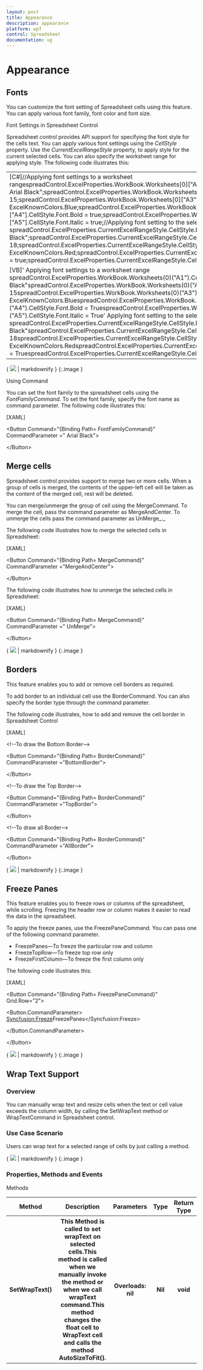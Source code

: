```yaml
---
layout: post
title: Appearance
description: appearance
platform: wpf
control: Spreadsheet
documentation: ug
---
```


# Appearance

## Fonts

You can customize the font setting of Spreadsheet cells using this feature. You can apply various font family, font color and font size.



Font Settings in Spreadsheet Control

Spreadsheet control provides API support for specifying the font style for the cells text. You can apply various font settings using the _CellStyle_ property. Use the _CurrentExcelRangeStyle_ property, to apply style for the current selected cells. You can also specify the worksheet range for applying style. The following code illustrates this:



<table>
<tr>
<td>
[C#]//Applying font settings to a worksheet rangespreadControl.ExcelProperties.WorkBook.Worksheets[0]["A1"].CellStyle.Font.FontName = " Arial Black";spreadControl.ExcelProperties.WorkBook.Worksheets[0]["A2"].CellStyle.Font.Size = 15;spreadControl.ExcelProperties.WorkBook.Worksheets[0]["A3"].CellStyle.Font.Color = ExcelKnownColors.Blue;spreadControl.ExcelProperties.WorkBook.Worksheets[0]["A4"].CellStyle.Font.Bold = true;spreadControl.ExcelProperties.WorkBook.Worksheets[0]["A5"].CellStyle.Font.Italic = true;//Applying font setting to the selected cell spreadControl.ExcelProperties.CurrentExcelRangeStyle.CellStyle.Font.FontName = "Arial Black";spreadControl.ExcelProperties.CurrentExcelRangeStyle.CellStyle.Font.Size = 18;spreadControl.ExcelProperties.CurrentExcelRangeStyle.CellStyle.Font.Color = ExcelKnownColors.Red;spreadControl.ExcelProperties.CurrentExcelRangeStyle.CellStyle.Font.Bold = true;spreadControl.ExcelProperties.CurrentExcelRangeStyle.CellStyle.Font.Italic = true;</td></tr>
<tr>
<td>
[VB]' Applying font settings to a worksheet range spreadControl.ExcelProperties.WorkBook.Worksheets(0)("A1").CellStyle.Font.FontName = " Arial Black"spreadControl.ExcelProperties.WorkBook.Worksheets(0)("A2").CellStyle.Font.Size = 15spreadControl.ExcelProperties.WorkBook.Worksheets(0)("A3").CellStyle.Font.Color = ExcelKnownColors.BluespreadControl.ExcelProperties.WorkBook.Worksheets(0)("A4").CellStyle.Font.Bold = TruespreadControl.ExcelProperties.WorkBook.Worksheets(0)("A5").CellStyle.Font.Italic = True' Applying font setting to the selected cell spreadControl.ExcelProperties.CurrentExcelRangeStyle.CellStyle.Font.FontName = "Arial Black"spreadControl.ExcelProperties.CurrentExcelRangeStyle.CellStyle.Font.Size = 18spreadControl.ExcelProperties.CurrentExcelRangeStyle.CellStyle.Font.Color = ExcelKnownColors.RedspreadControl.ExcelProperties.CurrentExcelRangeStyle.CellStyle.Font.Bold = TruespreadControl.ExcelProperties.CurrentExcelRangeStyle.CellStyle.Font.Italic = True</td></tr>
</table>


{ ![](Appearance_images/Appearance_img1.png) | markdownify }
{:.image }




Using Command 

You can set the font family to the spreadsheet cells using the _FontFamilyCommand_. To set the font family, specify the font name as command parameter. The following code illustrates this:



[XAML]



&lt;Button Command="{Binding Path= FontFamilyCommand}" CommandParameter =" Arial Black"&gt;

&lt;/Button&gt;



## Merge cells

Spreadsheet control provides support to merge two or more cells. When a group of cells is merged, the contents of the upper-left cell will be taken as the content of the merged cell, rest will be deleted.

You can merge/unmerge the group of cell using the MergeCommand. To merge the cell, pass the command parameter as MergeAndCenter. To unmerge the cells pass the command parameter as UnMerge_._

The following code illustrates how to merge the selected cells in Spreadsheet:



[XAML]



&lt;Button Command="{Binding Path= MergeCommand}" CommandParameter ="MergeAndCenter"&gt;

&lt;/Button&gt;



The following code illustrates how to unmerge the selected cells in Spreadsheet:



[XAML]



&lt;Button Command="{Binding Path= MergeCommand}" CommandParameter =" UnMerge"&gt;

&lt;/Button&gt;



{ ![](Appearance_images/Appearance_img2.png) | markdownify }
{:.image }




## Borders

This feature enables you to add or remove cell borders as required.

To add border to an individual cell use the BorderCommand. You can also specify the border type through the command parameter.

The following code illustrates, how to add and remove the cell border in Spreadsheet Control



[XAML]

&lt;!--To draw the Bottom Border--&gt;

&lt;Button Command="{Binding Path= BorderCommand}" CommandParameter ="BottomBorder"&gt;

&lt;/Button&gt;

&lt;!--To draw the Top Border--&gt;

&lt;Button Command="{Binding Path= BorderCommand}" CommandParameter ="TopBorder"&gt;

&lt;/Button&gt;

&lt;!--To draw all Border--&gt;

&lt;Button Command="{Binding Path= BorderCommand}" CommandParameter ="AllBorder"&gt;

&lt;/Button&gt;





{ ![](Appearance_images/Appearance_img3.png) | markdownify }
{:.image }




## Freeze Panes

This feature enables you to freeze rows or columns of the spreadsheet, while scrolling.  Freezing the   header row or column makes it easier to read the data in the spreadsheet.

To apply the freeze panes, use the FreezePaneCommand. You can pass one of the following command parameter.

* FreezePanes—To freeze the particular row and column
* FreezeTopRow—To freeze top row only
* FreezeFirstColumn—To freeze the first column only





The following code illustrates this:



[XAML]



&lt;Button Command="{Binding Path= FreezePaneCommand}" Grid.Row="2"&gt;

&lt;Button.CommandParameter&gt;                                                        <Syncfusion:Freeze>FreezePanes</Syncfusion:Freeze>

&lt;/Button.CommandParameter&gt;

&lt;/Button&gt;



{ ![](Appearance_images/Appearance_img4.png) | markdownify }
{:.image }


## Wrap Text Support

### Overview

You can manually wrap text and resize cells when the text or cell value exceeds the column width, by calling the SetWrapText method or WrapTextCommand in Spreadsheet control.

### Use Case Scenario

Users can wrap text for a selected range of cells by just calling a method.



{ ![](Appearance_images/Appearance_img5.png) | markdownify }
{:.image }


### Properties, Methods and Events 

Methods

<table>
<tr>
<th>
Method </th><th>
Description </th><th>
Parameters </th><th>
Type </th><th>
Return Type </th></tr>
<tr>
<th>
SetWrapText()</th><th>
This Method is called to set wrapText on selected cells.This method is called when we manually invoke the method or when we call wrapText command.This method changes the float cell to WrapText cell and calls the method AutoSizeToFit().</th><th>
Overloads: nil </th><th>
Nil</th><th>
void</th></tr>
</table>


